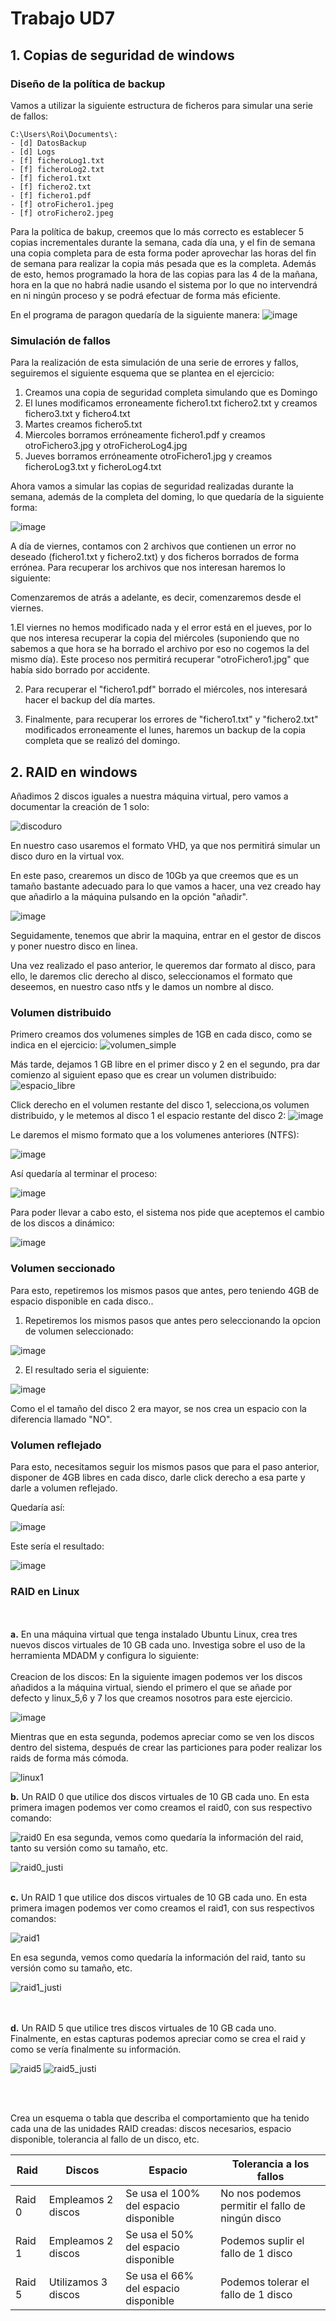 # Trabajo UD7
## 1. Copias de seguridad de windows
### Diseño de la política de backup
Vamos a utilizar la siguiente estructura de ficheros para simular una serie de fallos:
````
C:\Users\Roi\Documents\:
- [d] DatosBackup
- [d] Logs
- [f] ficheroLog1.txt
- [f] ficheroLog2.txt
- [f] fichero1.txt
- [f] fichero2.txt
- [f] fichero1.pdf
- [f] otroFichero1.jpeg
- [f] otroFichero2.jpeg

`````
Para la política de bakup, creemos que lo más correcto es establecer 5 copias incrementales durante la semana, cada día una, y el fin de semana una copia completa para de esta forma poder aprovechar las horas del fin de semana para realizar la copia más pesada que es la completa.
Además de esto, hemos programado la hora de las copias para las 4 de la mañana, hora en la que no habrá nadie usando el sistema por lo que no intervendrá en ni ningún proceso y se podrá efectuar de forma más eficiente.
  
En el programa de paragon quedaría de la siguiente manera:
![image](https://github.com/DaniM266/Trabajo_Github/assets/73694734/b54d3daa-9851-4829-9833-55af63ebbb56)



### Simulación de fallos

Para la realización de esta simulación de una serie de errores y fallos, seguiremos el siguiente esquema que se plantea en el ejercicio:

1. Creamos una copia de seguridad completa simulando que es Domingo
2. El lunes modificamos erroneamente fichero1.txt fichero2.txt y creamos fichero3.txt y fichero4.txt
3. Martes creamos fichero5.txt
4. Miercoles borramos erróneamente fichero1.pdf y creamos otroFichero3.jpg y otroFicheroLog4.jpg
5. Jueves borramos erróneamente otroFichero1.jpg y creamos ficheroLog3.txt y ficheroLog4.txt
  
Ahora vamos a simular las copias de seguridad realizadas durante la semana, además de la completa del doming, lo que quedaría de la siguiente forma:

![image](https://github.com/DaniM266/Trabajo_Github/assets/73694734/0c8e2016-dd82-43d8-83b3-d5d8e3c74bd8)


A día de viernes, contamos con 2 archivos que contienen un error no deseado (fichero1.txt y fichero2.txt) y dos ficheros borrados de forma errónea.
Para recuperar los archivos que nos interesan haremos lo siguiente:  

Comenzaremos de atrás a adelante, es decir, comenzaremos desde el viernes.

1.El viernes no hemos modificado nada y el error está en el jueves, por lo que nos interesa recuperar la copia del miércoles (suponiendo que no sabemos a que hora se ha borrado el archivo por eso no cogemos la del mismo día). Este proceso nos permitirá recuperar "otroFichero1.jpg" que había sido borrado por accidente.


2. Para recuperar el "fichero1.pdf" borrado el miércoles, nos interesará hacer el backup del día martes.

  
3. Finalmente, para recuperar los errores de "fichero1.txt" y "fichero2.txt" modificados erroneamente el lunes, haremos un backup de la copia completa que se realizó del domingo.
    

## 2. RAID en windows

Añadimos 2 discos iguales a nuestra máquina virtual, pero vamos a documentar la creación de 1 solo:

![discoduro](https://github.com/DaniM266/Trabajo_Github/assets/73694734/1a65787e-0331-4c28-a259-27d9fb53cefc)

En nuestro caso usaremos el formato VHD, ya que nos permitirá simular un disco duro en la virtual vox.

En este paso, crearemos un disco de 10Gb ya que creemos que es un tamaño bastante adecuado para lo que vamos a hacer, una vez creado hay que añadirlo a la máquina pulsando en la opción "añadir".

![image](https://github.com/DaniM266/Trabajo_Github/assets/73694734/eea0cf0d-cab7-40a6-ae12-c52248b132de)


Seguidamente, tenemos que abrir la maquina, entrar en el gestor de discos y poner nuestro disco en linea.

Una vez realizado el paso anterior, le queremos dar formato al disco, para ello, le daremos clic derecho al disco, seleccionamos el formato que deseemos, en nuestro caso ntfs y le damos un nombre al disco.


### Volumen distribuido

Primero creamos dos volumenes simples de 1GB en cada disco, como se indica en el ejercicio:
![volumen_simple](https://github.com/DaniM266/Trabajo_Github/assets/73694734/12d69afc-2696-4cd8-93da-7187cd0c8734)


Más tarde, dejamos 1 GB libre en el primer disco y 2 en el segundo, pra dar comienzo al siguient epaso que es crear un volumen distribuido:
![espacio_libre](https://github.com/DaniM266/Trabajo_Github/assets/73694734/9e2e366a-6631-44a7-bf4e-cc0d15a791ed)


Click derecho en el volumen restante del disco 1, selecciona,os volumen distribuido, y le metemos al disco 1 el espacio restante del disco 2:
![image](https://github.com/DaniM266/Trabajo_Github/assets/73694734/cbe06a08-dac4-4a12-9a77-8f42a1c0ed10)


Le daremos el mismo formato que a los volumenes anteriores (NTFS): 

![image](https://github.com/DaniM266/Trabajo_Github/assets/73694734/98238ea9-0579-428d-886f-24b167cdbf82)


Así quedaría al terminar el proceso:

![image](https://github.com/DaniM266/Trabajo_Github/assets/73694734/25e89634-64e4-476f-a64d-376923bfb3ac)


Para poder llevar a cabo esto, el sistema nos pide que aceptemos el cambio de los discos a dinámico: 


![image](https://github.com/DaniM266/Trabajo_Github/assets/73694734/eb58c5d6-1255-4768-9f7f-30c0d222cf3e)




### Volumen seccionado

Para esto, repetiremos los mismos pasos que antes, pero teniendo 4GB de espacio disponible en cada disco..

1. Repetiremos los mismos pasos que antes pero seleccionando la opcion de volumen seleccionado:

![image](https://github.com/DaniM266/Trabajo_Github/assets/73694734/c071d2b7-3b52-49e6-a348-77a7a3b1f587)



2. El resultado seria el siguiente:

![image](https://github.com/DaniM266/Trabajo_Github/assets/73694734/b69096cd-783c-4c2a-b9b5-797067d9c914)


Como el el tamaño del disco 2 era mayor, se nos crea un espacio con la diferencia llamado "NO".




### Volumen reflejado

Para esto, necesitamos seguir los mismos pasos que para el paso anterior, disponer de 4GB libres en cada disco, darle click derecho a esa parte y darle a volumen reflejado.

Quedaría así:


![image](https://github.com/DaniM266/Trabajo_Github/assets/73694734/7ed6f583-6740-46c8-bc16-6494bfb42289)



Este sería el resultado:

![image](https://github.com/DaniM266/Trabajo_Github/assets/167864718/4f4c6001-a2d8-4e73-bc94-6633b5a35cdf)



### RAID en Linux
<br><br>
**a.** En una máquina virtual que tenga instalado Ubuntu Linux, crea tres
nuevos discos virtuales de 10 GB cada uno. Investiga sobre el uso de la
herramienta MDADM y configura lo siguiente:
<br><br>
Creacion de los discos:
En la siguiente imagen podemos ver los discos añadidos a la máquina virtual, siendo el primero el que se añade por defecto y linux_5,6 y 7 los que creamos nosotros para este ejercicio.


![image](https://github.com/DaniM266/Trabajo_Github/assets/73694734/0ee7967f-4f4a-4501-95b6-b8b202bb26b6)

Mientras que en esta segunda, podemos apreciar como se ven los discos dentro del sistema, después de crear las particiones para poder realizar los raids de forma más cómoda.


![linux1](https://github.com/DaniM266/Trabajo_Github/assets/73694734/94953e26-4dad-4e8e-b634-f675afde6164)


**b.** Un RAID 0 que utilice dos discos virtuales de 10 GB cada uno.
En esta primera imagen podemos ver como creamos el raid0, con sus respectivo comando:


![raid0](https://github.com/DaniM266/Trabajo_Github/assets/73694734/e5c08323-6006-402e-a8ab-0e44017b7cc3)
En esa segunda, vemos como quedaría la información del raid, tanto su versión como su tamaño, etc.


![raid0_justi](https://github.com/DaniM266/Trabajo_Github/assets/73694734/177026c6-5d6e-4464-9258-6367e8314700)
<br><br>

**c.** Un RAID 1 que utilice dos discos virtuales de 10 GB cada uno.
En esta primera imagen podemos ver como creamos el raid1, con sus respectivos comandos:

![raid1](https://github.com/DaniM266/Trabajo_Github/assets/73694734/e2d629cf-cc98-484e-8379-c235c38feeb2)

En esa segunda, vemos como quedaría la información del raid, tanto su versión como su tamaño, etc.

![raid1_justi](https://github.com/DaniM266/Trabajo_Github/assets/73694734/a95524a6-6564-425c-bc1d-359845a3d599)

<br><br>
**d.** Un RAID 5 que utilice tres discos virtuales de 10 GB cada uno.
Finalmente, en estas capturas podemos apreciar como se crea el raid y como se vería finalmente su información.


![raid5](https://github.com/DaniM266/Trabajo_Github/assets/73694734/effd9786-8cf2-4972-876c-b3c3a5a0509c)
![raid5_justi](https://github.com/DaniM266/Trabajo_Github/assets/73694734/2705b3d2-3270-4ec4-830c-9a25281982f5)

<br><br>

Crea un esquema o tabla que describa el comportamiento que ha tenido
cada una de las unidades RAID creadas: discos necesarios, espacio
disponible, tolerancia al fallo de un disco, etc.


| Raid | Discos | Espacio | Tolerancia a los fallos |
|---|---|---|---|
| Raid 0 | Empleamos 2 discos | Se usa el 100% del espacio disponible | No nos podemos permitir el fallo de ningún disco |
| Raid 1 | Empleamos 2 discos | Se usa el 50% del espacio disponible | Podemos suplir el fallo de 1 disco |
| Raid 5 | Utilizamos 3 discos |  Se usa el 66% del espacio disponible | Podemos tolerar el fallo de 1 disco |
<br><br>

